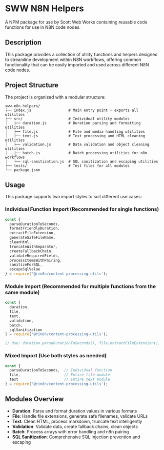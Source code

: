 # SWW N8N Helpers

A NPM package for use by Scott Web Works containing reusable code functions for use in N8N code nodes.

## Description

This package provides a collection of utility functions and helpers designed to streamline development within N8N workflows, offering common functionality that can be easily imported and used across different N8N code nodes.

## Project Structure

The project is organized with a modular structure:

```
sww-n8n-helpers/
├── index.js                 # Main entry point - exports all utilities
├── src/                     # Individual utility modules
│   ├── duration.js          # Duration parsing and formatting utilities
│   ├── file.js              # File and media handling utilities
│   ├── text.js              # Text processing and HTML cleaning utilities
│   ├── validation.js        # Data validation and object cleaning utilities
│   ├── batch.js             # Batch processing utilities for n8n workflows
│   └── sql-sanitization.js  # SQL sanitization and escaping utilities
├── tests/                   # Test files for all modules
└── package.json
```

## Usage

This package supports two import styles to suit different use cases:

### Individual Function Import (Recommended for single functions)

```javascript
const {
  parseDurationToSeconds,
  formatFriendlyDuration,
  extractFileExtension,
  generateSafeFileName,
  cleanHtml,
  truncateWithSeparator,
  createFallbackChain,
  validateRequiredFields,
  processItemsWithPairing,
  sanitizeForSQL,
  escapeSqlValue
} = require('@rin8n/content-processing-utils');
```

### Module Import (Recommended for multiple functions from the same module)

```javascript
const { 
  duration, 
  file, 
  text, 
  validation, 
  batch, 
  sqlSanitization 
} = require('@rin8n/content-processing-utils');

// Use: duration.parseDurationToSeconds(), file.extractFileExtension(), etc.
```

### Mixed Import (Use both styles as needed)

```javascript
const { 
  parseDurationToSeconds,  // Individual function
  file,                    // Entire file module
  text                     // Entire text module
} = require('@rin8n/content-processing-utils');
```

## Modules Overview

- **Duration**: Parse and format duration values in various formats
- **File**: Handle file extensions, generate safe filenames, validate URLs
- **Text**: Clean HTML, process markdown, truncate text intelligently
- **Validation**: Validate data, create fallback chains, clean objects
- **Batch**: Process arrays with error handling and n8n pairing
- **SQL Sanitization**: Comprehensive SQL injection prevention and escaping
